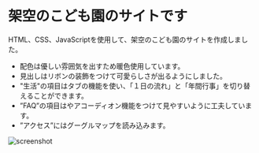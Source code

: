 # 架空のこども園のサイトです
HTML、CSS、JavaScriptを使用して、架空のこども園のサイトを作成しました。

- 配色は優しい雰囲気を出すため暖色使用しています。
- 見出しはリボンの装飾をつけて可愛らしさが出るようにしました。
- "生活"の項目はタブの機能を使い、「１日の流れ」と「年間行事」を切り替えることができます。
- ”FAQ”の項目はやアコーディオン機能をつけて見やすいように工夫しています。
- ”アクセス”にはグーグルマップを読み込みます。


![screenshot](https://github.com/Tomomitonny/html-css-kodomoen/blob/main/screenshot.png)

